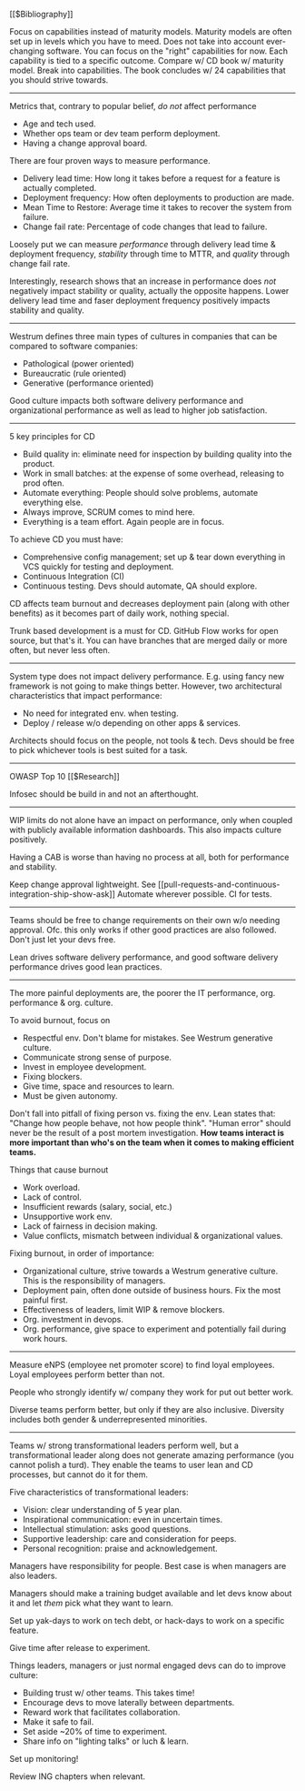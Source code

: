 [[$Bibliography]]

Focus on capabilities instead of maturity models. Maturity models are often set up in levels which you have to meed. Does not take into account ever-changing software. You can focus on the "right" capabilities for now. Each capability is tied to a specific outcome. Compare w/ CD book w/ maturity model. Break into capabilities. The book concludes w/ 24 capabilities that you should strive towards.

---

Metrics that, contrary to popular belief, _do not_ affect performance

- Age and tech used.
- Whether ops team or dev team perform deployment.
- Having a change approval board.

There are four proven ways to measure performance.
- Delivery lead time: How long it takes before a request for a feature is actually completed.
- Deployment frequency: How often deployments to production are made.
- Mean Time to Restore: Average time it takes to recover the system from failure.
- Change fail rate: Percentage of code changes that lead to failure.

Loosely put we can measure _performance_ through delivery lead time & deployment frequency, _stability_ through time to MTTR, and _quality_ through change fail rate.

Interestingly, research shows that an increase in performance does _not_ negatively impact stability or quality, actually the opposite happens. Lower delivery lead time and faser deployment frequency positively impacts stability and quality.

---

Westrum defines three main types of cultures in companies that can be compared to software companies:

- Pathological (power oriented)
- Bureaucratic (rule oriented)
- Generative (performance oriented)

Good culture impacts both software delivery performance and organizational performance as well as lead to higher job satisfaction.

---

5 key principles for CD

- Build quality in: eliminate need for inspection by building quality into the product.
- Work in small batches: at the expense of some overhead, releasing to prod often.
- Automate everything: People should solve problems, automate everything else.
- Always improve, SCRUM comes to mind here.
- Everything is a team effort. Again people are in focus.

To achieve CD you must have:

- Comprehensive config management; set up & tear down everything in VCS quickly for testing and deployment.
- Continuous Integration (CI)
- Continuous testing. Devs should automate, QA should explore.

CD affects team burnout and decreases deployment pain (along with other benefits) as it becomes part of daily work, nothing special.

Trunk based development is a must for CD. GitHub Flow works for open source, but that's it. You can have branches that are merged daily or more often, but never less often.

---

System type does not impact delivery performance. E.g. using fancy new framework is not going to make things better. However,  two architectural characteristics that impact performance:

- No need for integrated env. when testing.
- Deploy / release w/o depending on other apps & services.

Architects should focus on the people, not tools & tech. Devs should be free to pick whichever tools is best suited for a task.

---

OWASP Top 10 [[$Research]]

Infosec should be build in and not an afterthought.

---

WIP limits do not alone have an impact on performance, only when coupled with publicly available information dashboards. This also impacts culture positively.

Having a CAB is worse than having no process at all, both for performance and stability.

Keep change approval lightweight. See [[pull-requests-and-continuous-integration-ship-show-ask]] Automate wherever possible. CI for tests.

---

Teams should be free to change requirements on their own w/o needing approval. Ofc. this only works if other good practices are also followed. Don't just let your devs free.

Lean drives software delivery performance, and good software delivery performance drives good lean practices.

---

The more painful deployments are, the poorer the IT performance, org. performance & org. culture.

To avoid burnout, focus on

- Respectful env. Don't blame for mistakes. See Westrum generative culture.
- Communicate strong sense of purpose.
- Invest in employee development.
- Fixing blockers.
- Give time, space and resources to learn.
- Must be given autonomy.

Don't fall into pitfall of fixing person vs. fixing the env.  Lean states that: "Change how people behave, not how people think". "Human error" should never be the result of a post mortem investigation. **How teams interact is more important than who's on the team when it comes to making efficient teams.**

Things that cause burnout

- Work overload.
- Lack of control.
- Insufficient rewards (salary, social, etc.)
- Unsupportive work env.
- Lack of fairness in decision making.
- Value conflicts, mismatch between individual & organizational values.

Fixing burnout, in order of importance:

- Organizational culture, strive towards a Westrum generative culture. This is the responsibility of managers.
- Deployment pain, often done outside of business hours. Fix the most painful first.
- Effectiveness of leaders, limit WIP & remove blockers.
- Org. investment in devops.
- Org. performance, give space to experiment and potentially fail during work hours.

---

Measure eNPS (employee net promoter score) to find loyal employees. Loyal employees perform better than not.

People who strongly identify w/ company they work for put out better work.

Diverse teams perform better, but only if they are also inclusive. Diversity includes both gender & underrepresented minorities.

---

Teams w/ strong transformational leaders perform well, but a transformational leader along does not generate amazing performance (you cannot polish a turd). They enable the teams to user lean and CD processes, but cannot do it for them.

Five characteristics of transformational leaders:

- Vision: clear understanding of 5 year plan.
- Inspirational communication: even in uncertain times.
- Intellectual stimulation: asks good questions.
- Supportive leadership: care and consideration for peeps.
- Personal recognition: praise and acknowledgement.

Managers have responsibility for people. Best case is when managers are also leaders.

Managers should make a training budget available and let devs know about it and let _them_ pick what they want to learn.

Set up yak-days to work on tech debt, or hack-days to work on a specific feature.

Give time after release to experiment.

Things leaders, managers or just normal engaged devs can do to improve culture:

- Building trust w/ other teams. This takes time!
- Encourage devs to move laterally between departments.
- Reward work that facilitates collaboration.
- Make it safe to fail.
- Set aside ~20% of time to experiment.
- Share info on "lighting talks" or luch & learn.

Set up monitoring!

Review ING chapters when relevant.